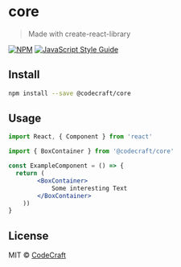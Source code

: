 # core

> Made with create-react-library

[![NPM](https://img.shields.io/npm/v/@codecraft/core.svg)](https://www.npmjs.com/package/@codecraft/core) [![JavaScript Style Guide](https://img.shields.io/badge/code_style-standard-brightgreen.svg)](https://standardjs.com)

## Install

```bash
npm install --save @codecraft/core
```

## Usage

```jsx
import React, { Component } from 'react'

import { BoxContainer } from '@codecraft/core'

const ExampleComponent = () => {
  return (
        <BoxContainer>
            Some interesting Text
        </BoxContainer>
    ))
}
```

## License

MIT © [CodeCraft](https://github.com/CodeCraft)

